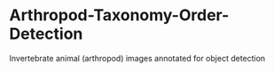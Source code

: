 # Arthropod-Taxonomy-Order-Detection
Invertebrate animal (arthropod) images annotated for object detection

